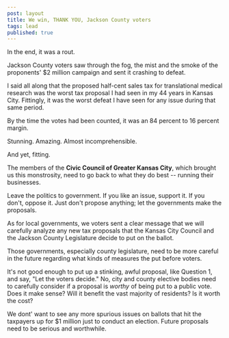 ```yaml
---
post: layout
title: We win, THANK YOU, Jackson County voters
tags: lead
published: true
---
```


In the end, it was a rout. 

Jackson County voters saw through the fog, the mist and the smoke of the proponents' $2 million campaign and sent it crashing to defeat.

I said all along that the proposed half-cent sales tax for translational medical research was the worst tax proposal I had seen in my 44 years in Kansas City. Fittingly, it was the worst defeat I have seen for any issue during that same period.

By the time the votes had been counted, it was an 84 percent to 16 percent margin.

Stunning. Amazing. Almost incomprehensible.

And yet, fitting. 

The members of the **Civic Council of Greater Kansas City**, which brought us this monstrosity, need to go back to what they do best -- running their businesses.

Leave the politics to government. If you like an issue, support it. If you don't, oppose it. Just don't propose anything; let the governments make the proposals.

As for local governments, we voters sent a clear message that we will carefully analyze any new tax proposals that the Kansas City Council and the Jackson County Legislature decide to put on the ballot.

Those governments, especially county legislature, need to be more careful in the future regarding what kinds of measures the put before voters.

It's not good enough to put up a stinking, awful proposal, like Question 1, and say, "Let the voters decide." No, city and county elective bodies need to carefully consider if a proposal is _worthy_ of being put to a public vote. Does it make sense? Will it benefit the vast majority of residents? Is it worth the cost?  

We dont' want to see any more spurious issues on ballots that hit the taxpayers up for $1 million just to conduct an election. Future proposals need to be serious and worthwhile. 
